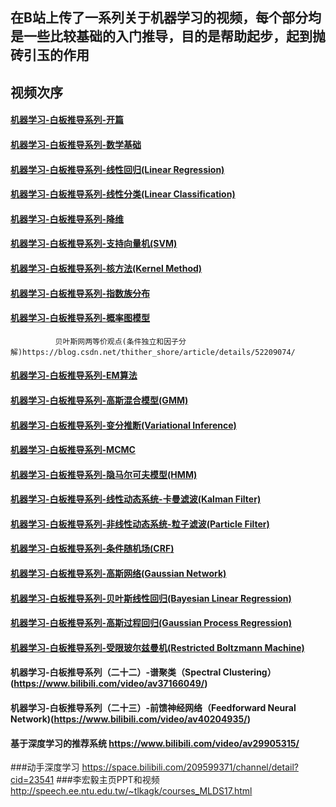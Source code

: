 ## 在B站上传了一系列关于机器学习的视频，每个部分均是一些比较基础的入门推导，目的是帮助起步，起到抛砖引玉的作用

## 视频次序
#### [机器学习-白板推导系列-开篇](https://www.bilibili.com/video/av31950221/)
#### [机器学习-白板推导系列-数学基础](https://www.bilibili.com/video/av32905863/)
#### [机器学习-白板推导系列-线性回归(Linear Regression)](https://www.bilibili.com/video/av31989606/)
#### [机器学习-白板推导系列-线性分类(Linear Classification)](https://www.bilibili.com/video/av33101528/)
#### [机器学习-白板推导系列-降维](https://www.bilibili.com/video/av32709936/)
#### [机器学习-白板推导系列-支持向量机(SVM)](https://www.bilibili.com/video/av28186618/)
#### [机器学习-白板推导系列-核方法(Kernel Method)](https://www.bilibili.com/video/av34731384/)
#### [机器学习-白板推导系列-指数族分布](https://www.bilibili.com/video/av33360526/)
#### [机器学习-白板推导系列-概率图模型](https://www.bilibili.com/video/av33545406/)
              贝叶斯网两等价观点(条件独立和因子分解)https://blog.csdn.net/thither_shore/article/details/52209074/
#### [机器学习-白板推导系列-EM算法](https://www.bilibili.com/video/av31906558/)
#### [机器学习-白板推导系列-高斯混合模型(GMM)](https://www.bilibili.com/video/av35183585/)
#### [机器学习-白板推导系列-变分推断(Variational Inference)](https://www.bilibili.com/video/av32047507/)
#### [机器学习-白板推导系列-MCMC](https://www.bilibili.com/video/av32430563/)
#### [机器学习-白板推导系列-隐马尔可夫模型(HMM)](https://www.bilibili.com/video/av32471608/)
#### [机器学习-白板推导系列-线性动态系统-卡曼滤波(Kalman Filter)](https://www.bilibili.com/video/av32563186/)
#### [机器学习-白板推导系列-非线性动态系统-粒子滤波(Particle Filter)](https://www.bilibili.com/video/av32636259/)
#### [机器学习-白板推导系列-条件随机场(CRF)](https://www.bilibili.com/video/av34444816/)
#### [机器学习-白板推导系列-高斯网络(Gaussian Network)](https://www.bilibili.com/video/av35538998/)
#### [机器学习-白板推导系列-贝叶斯线性回归(Bayesian Linear Regression)](https://www.bilibili.com/video/av35685274/)
#### [机器学习-白板推导系列-高斯过程回归(Gaussian Process Regression)](https://www.bilibili.com/video/av35626047/)
#### [机器学习-白板推导系列-受限玻尔兹曼机(Restricted Boltzmann Machine)](https://www.bilibili.com/video/av37510919/)
#### 机器学习-白板推导系列（二十二）-谱聚类（Spectral Clustering）(https://www.bilibili.com/video/av37166049/)
#### 机器学习-白板推导系列（二十三）-前馈神经网络（Feedforward Neural Network)(https://www.bilibili.com/video/av40204935/)
#### 基于深度学习的推荐系统 https://www.bilibili.com/video/av29905315/



###动手深度学习 https://space.bilibili.com/209599371/channel/detail?cid=23541
###李宏毅主页PPT和视频  http://speech.ee.ntu.edu.tw/~tlkagk/courses_MLDS17.html

